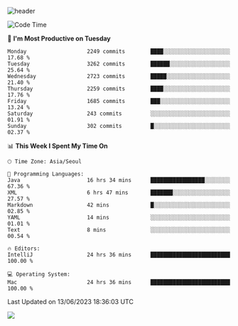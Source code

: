 ![header](https://capsule-render.vercel.app/api?type=Egg&color=timeAuto&height=300&section=header&text=PoPo&fontSize=90&animation=fadeIn)

  <!--START_SECTION:waka-->
![Code Time](http://img.shields.io/badge/Code%20Time-908%20hrs%206%20mins-blue)

📅 **I'm Most Productive on Tuesday** 

```text
Monday                   2249 commits        ████░░░░░░░░░░░░░░░░░░░░░   17.68 % 
Tuesday                  3262 commits        ██████░░░░░░░░░░░░░░░░░░░   25.64 % 
Wednesday                2723 commits        █████░░░░░░░░░░░░░░░░░░░░   21.40 % 
Thursday                 2259 commits        ████░░░░░░░░░░░░░░░░░░░░░   17.76 % 
Friday                   1685 commits        ███░░░░░░░░░░░░░░░░░░░░░░   13.24 % 
Saturday                 243 commits         ░░░░░░░░░░░░░░░░░░░░░░░░░   01.91 % 
Sunday                   302 commits         █░░░░░░░░░░░░░░░░░░░░░░░░   02.37 % 
```


📊 **This Week I Spent My Time On** 

```text
🕑︎ Time Zone: Asia/Seoul

💬 Programming Languages: 
Java                     16 hrs 34 mins      █████████████████░░░░░░░░   67.36 % 
XML                      6 hrs 47 mins       ███████░░░░░░░░░░░░░░░░░░   27.57 % 
Markdown                 42 mins             █░░░░░░░░░░░░░░░░░░░░░░░░   02.85 % 
YAML                     14 mins             ░░░░░░░░░░░░░░░░░░░░░░░░░   01.01 % 
Text                     8 mins              ░░░░░░░░░░░░░░░░░░░░░░░░░   00.54 % 

🔥 Editors: 
IntelliJ                 24 hrs 36 mins      █████████████████████████   100.00 % 

💻 Operating System: 
Mac                      24 hrs 36 mins      █████████████████████████   100.00 % 
```


 Last Updated on 13/06/2023 18:36:03 UTC
<!--END_SECTION:waka-->



<img src="https://capsule-render.vercel.app/api?type=Egg&color=timeAuto&height=300&section=footer&text=PoPo&fontSize=90&animation=fadeIn&reversal=true" />
